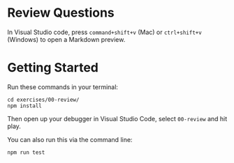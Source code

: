 # Review Questions

In Visual Studio code, press `command+shift+v` (Mac) or `ctrl+shift+v` (Windows) to open a Markdown preview.

# Getting Started

Run these commands in your terminal:

```
cd exercises/00-review/
npm install
```

Then open up your debugger in Visual Studio Code, select `00-review` and hit play.

You can also run this via the command line:

```
npm run test
```
